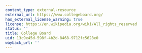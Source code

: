 ```yaml
---
content_type: external-resource
external_url: https://www.collegeboard.org/
has_external_license_warning: true
license: https://en.wikipedia.org/wiki/All_rights_reserved
status: ''
title: College Board
uid: 13c9e45d-598f-4b2d-8468-9712fc5628e0
wayback_url: ''
---
```

